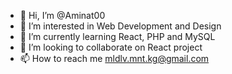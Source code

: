 - 👋 Hi, I’m @Aminat00
- 👀 I’m interested in Web Development and Design
- 🌱 I’m currently learning React, PHP and MySQL
- 💞️ I’m looking to collaborate on React project
- 📫 How to reach me mldlv.mnt.kg@gmail.com

<!---
Aminat00/Aminat00 is a ✨ special ✨ repository because its `README.md` (this file) appears on your GitHub profile.
You can click the Preview link to take a look at your changes.
--->
